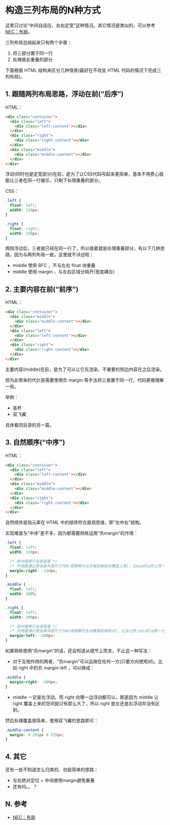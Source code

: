 # 构造三列布局的N种方式

这里只讨论“中间自适应，左右定宽”这种情况。其它情况是类似的，可以参考[NEC：布局](http://nec.netease.com/library/category/#grid)。

三列布局总结起来只有两个步骤：
1. 将三部分置于同一行
2. 处理彼此重叠的部分

下面根据 HTML 结构来区分几种情景(最好在不改变 HTML 代码的情况下完成三列布局)。


## 1. 跟随两列布局思路，浮动在前(“后序”)

HTML：
```html
<div class="container">
  <div class="left">
    <div class="left-content"></div>
  </div>
  <div class="right">
    <div class="right-content"></div>
  </div>
  <div class="middle">
    <div class="middle-content"></div>
  </div>
</div>
```

浮动(同时也是定宽部分)在前，是为了让CSS代码写起来更简单，基本不用费心就能让三者在同一行展示，只剩下处理重叠的部分。

CSS：
```css
.left {
  float: left;
  width: 120px;
}

.right {
  float: right;
  width: 250px;
}
```

两侧浮动后，三者就已经在同一行了，所以接着就是处理重叠部分，有以下几种思路，因为与两列布局一致，这里就不详述啦：

- middle 使用 BFC ，不与左右 float 块重叠
- middle 使用 margin ，与左右区域分隔开(宽度耦合)


## 2. 主要内容在前(“前序”)

HTML：
```html
<div class="container">
  <div class="middle">
    <div class="middle-content"></div>
  </div>
  <div class="left">
    <div class="left-content"></div>
  </div>
  <div class="right">
    <div class="right-content"></div>
  </div>
</div>
```

主要内容(middle)在前，是为了可以让它先渲染，不重要的侧边内容在之后渲染。

但为此带来的代价是需要使用负 margin 等手法将三者置于同一行，代码更难理解一些。

举例：
- 圣杯
- 双飞翼

具体看同目录的另一篇。


## 3. 自然顺序(“中序”)

HTML：
```html
<div class="container">
  <div class="left">
    <div class="left-content"></div>
  </div>
  <div class="middle">
    <div class="middle-content"></div>
  </div>
  <div class="right">
    <div class="right-content"></div>
  </div>
</div>
```

自然顺序是指元素在 HTML 中的顺序符合直观思维，即“左中右”结构。

实现难度与“中序”差不多，因为都需要熟练运用“负margin”的作用：

```css
.left {
  float: left;
  width: 120px;

  /* 绝对值等于自身宽度 */
  /* 作用是通过使自身外部尺寸为0(或理解为允许被后继结点覆盖上来)，让middle挤上同一行 */
  margin-right: -120px;
}

.middle {
  float: left;
  width: 100%;
}

.right {
  float: left;
  width: 200px;

  /* 绝对值等于自身宽度 */
  /* 作用是通过使自身外部尺寸为0(或理解为主动覆盖前继结点)，让自己挤上middle那一行 */
  margin-left: -200px;
}
```

如果熟练使用“负margin”的话，还会知道从细节上而言，不止这一种写法：

- 对于互相作用的两者，“负margin”可以运用在任何一方(只要方向使用对)。比如 right 中的负 margin-left ，可以换成：
```css
.middle {
  margin-right: -200px;
}
```

- middle 一定是左浮动，而 right 向哪一边浮动都可以。那是因为 middle 让 right 覆盖上来的空间就只有那么大了，所以 right 是左还是右浮动并没有区别。

然后处理覆盖很简单，使用双飞翼的思路即可：

```css
.middle-content {
  margin: 0 205px 0 125px;
}
```


## 4. 其它

还有一些不知道怎么归类的、也挺简单的思路：

- 左右绝对定位 + 中间使用margin避免重叠
- 还有吗。。？


## N. 参考

- [NEC：布局](http://nec.netease.com/library/category/#grid)
